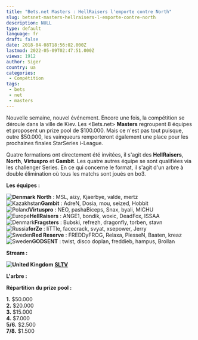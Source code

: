 ```yaml
---
title: "Bets.net Masters : HellRaisers l'emporte contre North"
slug: betsnet-masters-hellraisers-l-emporte-contre-north
description: NULL
type: default
language: fr
draft: false
date: 2018-04-08T18:56:02.000Z
lastmod: 2022-05-09T02:47:51.000Z
views: 1912
author: Siger
country: ua
categories:
 - Compétition
tags:
 - bets
 - net
 - masters
---
```

Nouvelle semaine, nouvel événement. Encore une fois, la compétition se déroule dans la ville de Kiev. Les <Bets.net> **Masters** regroupent 8 équipes et proposent un prize pool de $100.000\. Mais ce n'est pas tout puisque, outre $50.000, les vainqueurs remporteront également une place pour les prochaines finales StarSeries i-League.  
  
Quatre formations ont directement été invitées, il s'agit des **HellRaisers**, **North**, **Virtuspro** et **Gambit**. Les quatre autres équipe se sont qualifiées via les challenger Series. En ce qui concerne le format, il s'agit d'un arbre à double élimination où tous les matchs sont joués en bo3.  
  
**Les équipes :**

**![Denmark](/images/countries/dk.svg)⁠** **North** : MSL, aizy, Kjaerbye, valde, mertz  
![Kazakhstan](/images/countries/kz.svg)⁠**Gambit** : AdreN, Dosia, mou, seized, Hobbit  
![Poland](/images/countries/pl.svg)⁠**Virtuspro** : NEO, pashaBiceps, Snax, byali, MICHU  
![Europe](/images/countries/eu.svg)⁠**HellRaisers** : ANGE1, bondik, woxic, DeadFox, ISSAA  
![Denmark](/images/countries/dk.svg)⁠**Fragsters** : Bubski, refrezh, dragonfly, torben, stavn  
![Russia](/images/countries/ru.svg)**⁠forZe** : liTTle, facecrack, svyat, xsepower, Jerry  
![Sweden](/images/countries/se.svg)⁠**Red Reserve** : FREDDyFROG, Relaxa, PlesseN, Baaten, kreaz  
![Sweden](/images/countries/se.svg)⁠**GODSENT** : twist, disco doplan, freddieb, hampus, Brollan

**Stream :**

**![United Kingdom](/images/countries/gb.svg)⁠** [**SLTV** ](https://www.twitch.tv/starladder%5Fcs%5Fen)

**L'arbre :**

**Répartition du prize pool :**

**1\.**  $50.000  
**2\.** $20.000  
**3\.** $15.000  
**4\.**  $7.000  
**5/6\.** $2.500  
**7/8\.** $1.500
  
  
